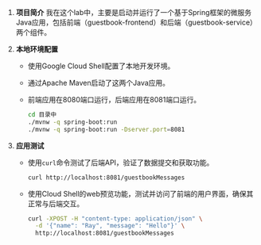 1. **项目简介**
   我在这个lab中，主要是启动并运行了一个基于Spring框架的微服务Java应用，包括前端（guestbook-frontend）和后端（guestbook-service）两个组件。

2. **本地环境配置**

   - 使用Google Cloud Shell配置了本地开发环境。

   - 通过Apache Maven启动了这两个Java应用。

   - 前端应用在8080端口运行，后端应用在8081端口运行。
     ```bash
     cd 目录中
     ./mvnw -q spring-boot:run
     ./mvnw -q spring-boot:run -Dserver.port=8081
     ```

3. **应用测试**

   - 使用`curl`命令测试了后端API，验证了数据提交和获取功能。
     ```bash
     curl http://localhost:8081/guestbookMessages
     ```

   - 使用Cloud Shell的web预览功能，测试并访问了前端的用户界面，确保其正常与后端交互。
     ```bash
     curl -XPOST -H "content-type: application/json" \
       -d '{"name": "Ray", "message": "Hello"}' \
       http://localhost:8081/guestbookMessages
     ```

     